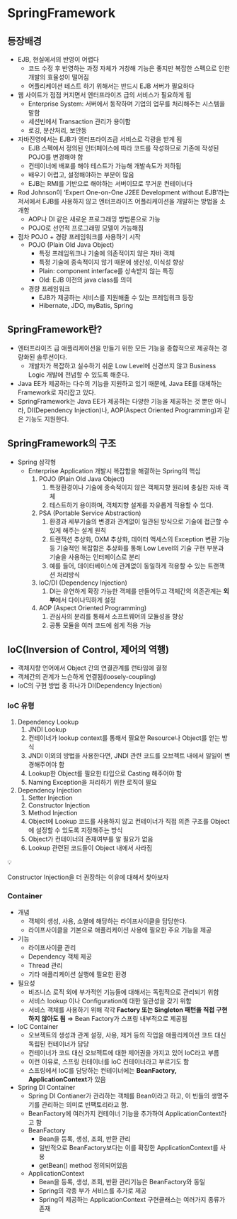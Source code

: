 # SpringFramework

## 등장배경

- EJB, 현실에서의 반영이 어렵다
    - 코드 수정 후 반영하는 과정 자체가 거창해 기능은 좋지만 복잡한 스펙으로 인한 개발의 효율성이 떨어짐
    - 어플리케이션 테스트 하기 위해서는 반드시 EJB 서버가 필요하다
- 웹 사이트가 점점 커지면서 엔터프라이즈 급의 서비스가 필요하게 됨
    - Enterprise System: 서버에서 동작하며 기업의 업무를 처리해주는 시스템을 말함
    - 세션빈에서 Transaction 관리가 용이함
    - 로깅, 분산처리, 보안등
- 자바진영에서는 EJB가 엔터프라이즈급 서비스로 각광을 받게 됨
    - EJB 스펙에서 정의된 인터페이스에 따라 코드를 작성하므로 기존에 작성된 POJO를 변경해야 함
    - 컨테이너에 배포를 해야 테스트가 가능해 개발속도가 저하됨
    - 배우기 어렵고, 설정해야하는 부분이 많음
    - EJB는 RMI를 기반으로 해야하는 서버이므로 무거운 컨테이너다
- Rod Johnson이 ‘Expert One-on-One J2EE Development without EJB’라는 저서에서 EJB를 사용하지 않고 엔터프라이즈 어플리케이션을 개발하는 방법을 소개함
    - AOP나 DI 같은 새로운 프로그래밍 방법론으로 가능
    - POJO로 선언적 프로그래밍 모델이 가능해짐
- 점차 POJO + 경량 프레임워크를 사용하기 시작
    - POJO (Plain Old Java Object)
        - 특정 프레임워크나 기술에 의존적이지 않은 자바 객체
        - 특정 기술에 종속적이지 않기 때문에 생산성, 이식성 향상
        - Plain: component interface를 상속받지 않는 특징
        - Old: EJB 이전의  java class를 의미
    - 경량 프레임워크
        - EJB가 제공하는 서비스를 지원해줄 수 있는 프레임워크 등장
        - Hibernate, JDO, myBatis, Spring

## SpringFramework란?

- 엔터프라이즈 급 애플리케이션을 만들기 위한 모든 기능을 종합적으로 제공하는 경량화된 솔루션이다.
    - 개발자가 복잡하고 실수하기 쉬운 Low Level에 신경쓰지 않고 Business Logic 개발에 전념할 수 있도록 해준다.
- Java EE가 제공하는 다수의 기능을 지원하고 있기 때문에, Java EE를 대체하는 Framework로 자리잡고 있다.
- SpringFramework는 Java EE가 제공하는 다양한 기능을 제공하는 것 뿐만 아니라, DI(Dependency Injection)나, AOP(Aspect Oriented Programming)과 같은 기능도 지원한다.

## SpringFramework의 구조

- Spring 삼각형
    - Enterprise Application 개발시 복잡함을 해결하는 Spring의 핵심
        1. POJO (Plain Old Java Object)
            1. 특정환경이나 기술에 종속적이지 않은 객체지향 원리에 충실한 자바 객체
            2. 테스트하기 용이하며, 객체지향 설계를 자유롭게 적용할 수 있다.
        2. PSA (Portable Service Abstraction)
            1. 환경과 세부기술의 변경과 관계없이 일관된 방식으로 기술에 접근할 수 있게 해주는 설계 원칙
            2. 트랜잭션 추상화, OXM 추상화, 데이터 액세스의 Exception 변환 기능 등 기술적인 복잡함은 추상화를 통해 Low Level의 기술 구현 부분과 기술을 사용하는 인터페이스로 분리
            3. 예를 들어, 데이터베이스에 관계없이 동일하게 적용할 수 있는 트랜잭션 처리방식
        3. IoC/DI (Dependency Injection)
            1. DI는 유연하게 확장 가능한 객체를 만들어두고 객체간의 의존관계는 **외부**에서 다이나믹하게 설정
        4. AOP (Aspect Oriented Programming)
            1. 관심사의 분리를 통해서 소프트웨어의 모듈성을 향상
            2. 공통 모듈을 여러 코드에 쉽게 적용 가능

## IoC(Inversion of Control, 제어의 역행)

- 객체지향 언어에서 Object 간의 연결관계를 런타임에 결정
- 객체간의 관계가 느슨하게 연결됨(loosely-coupling)
- IoC의 구현 방법 중 하나가 DI(Dependency Injection)

### IoC 유형

1. Dependency Lookup
    1. JNDI Lookup
    2. 컨테이너가 lookup context를 통해서 필요한 Resource나 Object를 얻는 방식
    3. JNDI 이외의 방법을 사용한다면, JNDI 관련 코드를 오브젝트 내에서 일일이 변경해주어야 함
    4. Lookup한 Object를 필요한 타입으로 Casting 해주어야 함
    5. Naming Exception을 처리하기 위한 로직이 필요
2. Dependency Injection
    1. Setter Injection
    2. Constructor Injection
    3. Method Injection
    4. Object에 Lookup 코드를 사용하지 않고 컨테이너가 직접 의존 구조를 Object에 설정할 수 있도록 지정해주는 방식
    5. Object가 컨테이너의 존재여부를 알 필요가 없음
    6. Lookup 관련된 코드들이 Object 내에서 사라짐

<aside>
💡

Constructor Injection을 더 권장하는 이유에 대해서 찾아보자

</aside>

### Container

- 개념
    - 객체의 생성, 사용, 소멸에 해당하는 라이프사이클을 담당한다.
    - 라이프사이클을 기본으로 애플리케이션 사용에 필요한 주요 기능을 제공
- 기능
    - 라이프사이클 관리
    - Dependency 객체 제공
    - Thread 관리
    - 기타 애플리케이션 실행에 필요한 환경
- 필요성
    - 비즈니스 로직 외에 부가적인 기능들에 대해서는 독립적으로 관리되기 위함
    - 서비스 lookup 이나 Configuration에 대한 일관성을 갖기 위함
    - 서비스 객체를 사용하기 위해 각각 **Factory 또는 Singleton 패턴을 직접 구현하지 않아도 됨** ⇒ Bean Factory가 스프링 내부적으로 제공됨
- IoC Container
    - 오브젝트의 생성과 관계 설정, 사용, 제거 등의 작업을 애플리케이션 코드 대신 독립된 컨테이너가 담당
    - 컨테이너가 코드 대신 오브젝트에 대한 제어권을 가지고 있어 IoC라고 부름
    - 이런 이유로, 스프링 컨테이너를 IoC 컨테이너라고 부르기도 함
    - 스프링에서 IoC를 담당하는 컨테이너에는 **BeanFactory, ApplicationContext**가 있음
- Spring DI Container
    - Spring DI Contianer가 관리하는 객체를 Bean이라고 하고, 이 빈들의 생명주기를 관리하는 의미로 빈팩토리라고 함.
    - BeanFactory에 여러가지 컨테이너 기능을 추가하여 ApplicationContext라고 함
    - BeanFactory
        - Bean을 등록, 생성, 조회, 반환 관리
        - 일반적으로 BeanFactory보다는 이를 확장한 ApplicationContext를 사용
        - getBean() method 정의되어있음
    - ApplicationContext
        - Bean을 등록, 생성, 조회, 반환 관리기능은 BeanFactory와 동일
        - Spring의 각종 부가 서비스를 추가로 제공
        - Spring이 제공하는 ApplicationContext 구현클래스는 여러가지 종류가 존재
